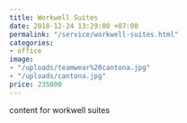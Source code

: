 ```yaml
---
title: Workwell Suites
date: 2018-12-24 13:29:00 +07:00
permalink: "/service/workwell-suites.html"
categories:
- office
image:
- "/uploads/teamwear%20cantona.jpg"
- "/uploads/cantona.jpg"
price: 235000
---
```


content for workwell suites
